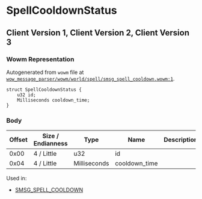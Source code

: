 # SpellCooldownStatus

## Client Version 1, Client Version 2, Client Version 3

### Wowm Representation

Autogenerated from `wowm` file at [`wow_message_parser/wowm/world/spell/smsg_spell_cooldown.wowm:1`](https://github.com/gtker/wow_messages/tree/main/wow_message_parser/wowm/world/spell/smsg_spell_cooldown.wowm#L1).
```rust,ignore
struct SpellCooldownStatus {
    u32 id;
    Milliseconds cooldown_time;
}
```
### Body

| Offset | Size / Endianness | Type | Name | Description | Comment |
| ------ | ----------------- | ---- | ---- | ----------- | ------- |
| 0x00 | 4 / Little | u32 | id |  |  |
| 0x04 | 4 / Little | Milliseconds | cooldown_time |  |  |


Used in:
* [SMSG_SPELL_COOLDOWN](smsg_spell_cooldown.md)

